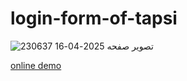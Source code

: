 # login-form-of-tapsi


![تصویر صفحه 2025-04-16 230637](https://github.com/user-attachments/assets/e4e0fc00-c6d7-403e-98bc-558b8e7c35c7)

[online demo](https://taha-mohammadzadeh-web.github.io/login-form-of-tapsi/)
